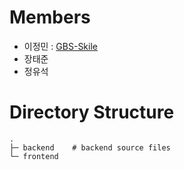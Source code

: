 # Members

* 이정민 : [GBS-Skile](https://github.com/GBS-Skile)
* 장태준
* 정유석

# Directory Structure

```
.
├─ backend    # backend source files
└─ frontend
```

